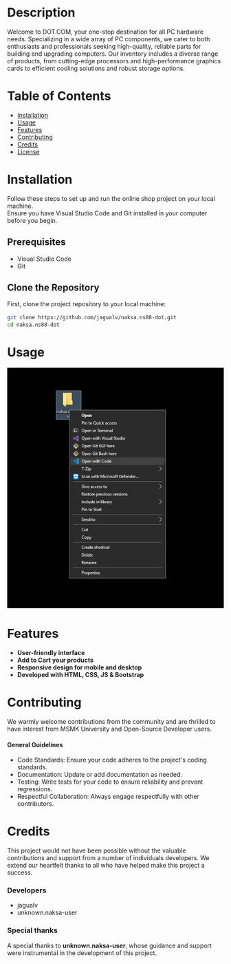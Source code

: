 # Description

Welcome to DOT.COM, your one-stop destination for all PC hardware needs. Specializing in a wide array of PC components, we cater to both enthusiasts and professionals seeking high-quality, reliable parts for building and upgrading computers. 
Our inventory includes a diverse range of products, from cutting-edge processors and high-performance graphics cards to efficient cooling solutions and robust storage options.

# Table of Contents

- [Installation](#installation)
- [Usage](#usage)
- [Features](#features)
- [Contributing](#contributing)
- [Credits](#credits)
- [License](LICENSE)

# Installation 

Follow these steps to set up and run the online shop project on your local machine.  
Ensure you have Visual Studio Code and Git installed in your computer before you begin.

## Prerequisites

- Visual Studio Code
- Git

## Clone the Repository
First, clone the project repository to your local machine:

```bash
git clone https://github.com/jagualv/naksa.ns88-dot.git
cd naksa.ns88-dot
```

# Usage

![Usage example](image.png)

# Features

- **User-friendly interface**
- **Add to Cart your products**
- **Responsive design for mobile and desktop**
- **Developed with HTML, CSS, JS & Bootstrap**

# Contributing 
We warmly welcome contributions from the community and are thrilled to have interest from MSMK University and Open-Source Developer users.

#### General Guidelines
- Code Standards: Ensure your code adheres to the project's coding standards.
- Documentation: Update or add documentation as needed.
- Testing: Write tests for your code to ensure reliability and prevent regressions.
- Respectful Collaboration: Always engage respectfully with other contributors.

# Credits

This project would not have been possible without the valuable contributions and support from a number of individuals developers. We extend our heartfelt thanks to all who have helped make this project a success.

### Developers
- jagualv
- unknown.naksa-user

### Special thanks 
A special thanks to **unknown.naksa-user**, whose guidance and support were instrumental in the development of this project.
